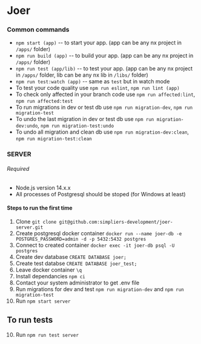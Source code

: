 # Joer

### Common commands
- `npm start (app)` -- to start your app. (app can be any nx project in `/apps/` folder)
- `npm run build (app)` -- to build your app. (app can be any nx project in `/apps/` folder)
- `npm run test (app/lib)` -- to test your app. (app can be any nx project in `/apps/` folder, lib can be any nx lib in `/libs/` folder)
- `npm run test:watch (app)` -- same as `test` but in watch mode
- To test your code quality use `npm run eslint`, `npm run lint (app)`
- To check only affected in your branch code use `npm run affected:lint`, `npm run affected:test`
- To run migrations in dev or test db use `npm run migration-dev`, `npm run migration-test`
- To undo the last migration in dev or test db use `npm run migration-dev:undo`, `npm run migration-test:undo`
- To undo all migration and clean db use `npm run migration-dev:clean`, `npm run migration-test:clean`


### SERVER

###### Required
- Node.js version 14.x.x
- All processes of Postgresql should be stoped (for Windows at least)

#### Steps to run the first time
1. Clone `git clone git@github.com:simpliers-development/joer-server.git`
2. Create postgresql docker container `docker run --name joer-db -e POSTGRES_PASSWORD=admin -d -p 5432:5432 postgres`
3. Connect to created container `docker exec -it joer-db psql -U postgres`
4. Create dev database `CREATE DATABASE joer;`
5. Create test databse `CREATE DATABASE joer_test;`
6. Leave docker container `\q`
7. Install dependancies `npm ci`
8. Contact your system administrator to get .env file
9. Run migrations for dev and test `npm run migration-dev` and `npm run migration-test`
10. Run `npm start server`

## To run tests
10. Run `npm run test server`